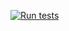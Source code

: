 [![Run tests](https://github.com/kristiania-pg6301-2022/pg6301-experiments/actions/workflows/test.yml/badge.svg)](https://github.com/kristiania-pg6301-2022/pg6301-experiments/actions/workflows/test.yml)
